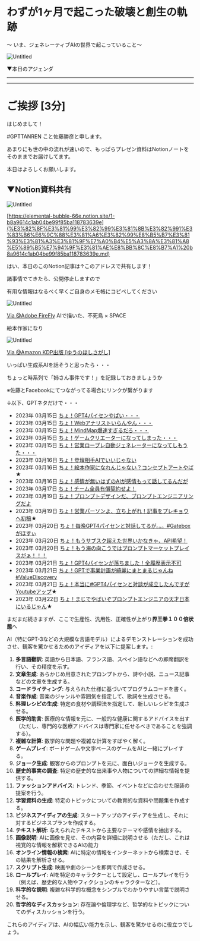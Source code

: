 # わずが1ヶ月で起こった破壊と創生の軌跡

～ いま、ジェネレーティブAIの世界で起こっていること〜

![Untitled](%E3%82%8F%E3%81%99%E3%82%99%E3%81%8B%E3%82%991%E3%83%B6%E6%9C%88%E3%81%A6%E3%82%99%E8%B5%B7%E3%81%93%E3%81%A3%E3%81%9F%E7%A0%B4%E5%A3%8A%E3%81%A8%E5%89%B5%E7%94%9F%E3%81%AE%E8%BB%8C%E8%B7%A1%20b8a9614c1ab04be99f85ba118783639e/Untitled.png)

▼本日のアジェンダ

---

---

# ご挨拶 [3分]

はじめまして！

#GPTTANREN こと佐藤勝彦と申します。

あまりにも世の中の流れが速いので、もっぱらプレゼン資料はNotionノートをそのままでお届けしてます。

本日はよろしくお願いします。

## ▼Notion資料共有

![Untitled](%E3%82%8F%E3%81%99%E3%82%99%E3%81%8B%E3%82%991%E3%83%B6%E6%9C%88%E3%81%A6%E3%82%99%E8%B5%B7%E3%81%93%E3%81%A3%E3%81%9F%E7%A0%B4%E5%A3%8A%E3%81%A8%E5%89%B5%E7%94%9F%E3%81%AE%E8%BB%8C%E8%B7%A1%20b8a9614c1ab04be99f85ba118783639e/Untitled%201.png)

[https://elemental-bubble-66e.notion.site/1-b8a9614c1ab04be99f85ba118783639e](%E3%82%8F%E3%81%99%E3%82%99%E3%81%8B%E3%82%991%E3%83%B6%E6%9C%88%E3%81%A6%E3%82%99%E8%B5%B7%E3%81%93%E3%81%A3%E3%81%9F%E7%A0%B4%E5%A3%8A%E3%81%A8%E5%89%B5%E7%94%9F%E3%81%AE%E8%BB%8C%E8%B7%A1%20b8a9614c1ab04be99f85ba118783639e.md)

はい、本日のこのNotion記事は↑このアドレスで共有します！

諸事情でてきたら、公開停止しますので

有用な情報はなるべく早くご自身のメモ帳にコピペしてください

![Untitled](%E7%AC%AC33%E5%9B%9E%E5%85%AB%E5%AD%90%E3%82%AF%E3%83%A9%E3%82%A6%E3%83%88%E3%82%99%E5%BA%A7%E8%AB%87%E4%BC%9A%20%E7%94%9F%E6%88%90%E7%B3%BBAI%E3%83%88%E3%83%AC%E3%83%B3%E3%83%88%E3%82%99%20&%20%E5%A4%A7LT%E5%A4%A7%E4%BC%9A%EF%BC%81%2030a5221cf4af4e119b0761151c8e1f5e/Untitled%202.png)

[Via @Adobe FireFly](https://www.facebook.com/jrpj2010/posts/pfbid0eBGNYH4aEqwBfS3m5GFYuCpohSsSR4U2L1SGcKj5UREXG4cp6UZomxUXXetoEqzJl) AIで描いた、不死鳥 × SPACE

絵本作家になり

![Untitled](../%E3%80%8C%E5%88%BA%E3%81%95%E3%82%8B%E3%83%95%E3%82%9A%E3%83%AC%E3%82%BB%E3%82%99%E3%83%B3%E3%82%9210%E5%80%8D%E9%80%9F%E3%81%A6%E3%82%99%E3%81%A4%E3%81%8F%E3%82%8B%EF%BC%81%20ChatGPT%E4%BD%BF%E3%81%84%E5%80%92%E3%81%97%E8%A1%93%E3%80%8D%E3%80%9C%E9%AF%96%E6%B1%9F%E5%B8%82%E5%95%86%E5%B7%A5%E4%BC%9A%E6%A7%98%20202401%209c9117b04b794e38b7c4652ee64ab372/Untitled%2049.png)

[Via @Amazon KDP出版 [ゆうのほしさがし]](https://amzn.to/3maQoqx)

いっぱい生成系AIを話そうと思ったら・・・

ちょっと時系列で「姉さん事件です！」を記録しておきましょうか

※佐藤とFacebookにてつながってる場合にリンクが繋がります

↓以下、GPTネタだけで・・・

- 2023年 03月15日 [ちょ！GPT4パイセンやばい・・・](https://www.facebook.com/jrpj2010/posts/pfbid0vCvSGVUne1wTGF6A7oyZptsz1iWwS3vLEN2FRmzV3QwLNeE46QYEK7mgrLUW7jPl)
- 2023年 03月15日 [ちょ！Webアナリストいらんやん・・・](https://www.facebook.com/jrpj2010/posts/pfbid0vx7FhAxkUg4jXyzP8t8ou5qVohCYY66cgLAyQy6zgSkYdM6D63Cxoy6EiFvKXz7Dl?__cft__[0]=AZW8t8jpd6RRnJR7U2ZUeCj_3nkx4KL_dAxDDjq_Rfiu32adrzT0DWis8EiaTAMNE-o1g_uGO1yqEYk2E6CB1epuIQDZsIM2sV-atF9UmOlA1_ZbciAO6ZjcH2J2xSvSganz-ITYo1GRIxIsYEfpNAzZyUiPGHE-UJJa76CNr0RvFQ&__tn__=%2CO%2CP-R)
- 2023年 03月15日 [ちょ！MindMap爆速すぎるだろ・・・](https://www.facebook.com/jrpj2010/posts/pfbid0MgFsb4gR6a6NVEEcizsFKoWGHrr3Td1W7U2cqeQqjVMWWipQYgFdXFDDVgm7ksrHl?__cft__[0]=AZXaPxm_xN1xjzRkYlrtpF3EbRDBmntn1pJgz-zd-3Yt-qRtOjR1mW7Z_Tbsn9XbJPsAAzBURksDdayHUJMNzKEupw4SJVYkUGWi-uZxHq9nwaCvXFpeAohWb1VfmpRfN9Abfp_xnDEbw3i8fCO3bWecogKA-gw-UFKg2qfmAfv7mQ&__tn__=%2CO%2CP-R)
- 2023年 03月15日 [ちょ！ゲームクリエーターになってしまった・・・](https://www.facebook.com/jrpj2010/posts/pfbid02vctQHWsMVMVyM7qL6HobM5AwQmHDg6koFkFFghGM8K3LccdFbovrxkRM77KPRchxl?__cft__[0]=AZWzmyJWz3I_SpAlWGh5Q87PnHOVBdLhxh-xClX9lyNcwug5bGNbt6GoyjOfb-UR8kX2vv4iyz_Y-i-Ci8D0IA8YOPiWSWRbp8g5XFN4pirLvhNfiruudUkJdlxeZutKM6H7Psv8hJizXSphLXBoFsPP-ZL6tDs5tbPvJc4gb4hG7Q&__tn__=%2CO%2CP-R)
- 2023年 03月15日 [ちょ！営業ロープレ自動ジェネレーターになってしもうた・・・](https://www.facebook.com/jrpj2010/posts/pfbid02F4VUwfeDNiixUkwu8M1nBhnfFYb6jf1pumMzD6iHk5FonuKZEFZu22SjMTQpxGcql?__cft__[0]=AZUA9e8AaEj2jdH1AmZ5Uv0NWy-I3_2bj3wWCSLzHH0eA1FTHhwyfgCddIjQGZ724l8DidBbtV4V9lVgiudvUdsRhLeI-eodIgwrKWQrQMAFMTvCbAmkG2i8VMex2ZSxDc5e2Y-nNlaO_8HpfuTWxVnvwxjFMcVYqLR2znD3_c3laQ&__tn__=%2CO%2CP-R)
- 2023年 03月16日 [ちょ！登壇相手AIでいいじゃない](https://www.facebook.com/jrpj2010/posts/pfbid02itcko6dCgGPXoWzF6WgZHxSSyETTzmJpQd8hR2LvMzJmC51zUxDiDKcVwrqnb6YHl?__cft__[0]=AZVop4CZRrp5X5Uvk-uIzcEnizYO6f-PILET2Lx7OaOneTdH5rhh_X11FqlXv_XafO6yK1Ipy4OALym2BTR2MsrKusmLgDhn6WDZaHJcRJkM6g1xd1KevbBZC3DTKKcpA5EkzdDq-NwO0nVDZxqznHNuBUHUXVSG98zFlqxyW_1e4Q&__tn__=%2CO%2CP-R)
- 2023年 03月16日 [ちょ！絵本作家になれんじゃない？コンセプトアートやば](https://www.facebook.com/jrpj2010/posts/pfbid0qrhJeC3V5MsysGbKy7uq8Rc6Dm6FcYktdwCixpHPU1hAAT6jPqaeDm29Bemsy4oXl?__cft__[0]=AZVIQdQf8DvE4XwcPv0Z9bpRRxBlmiwEZMs03bKbEipdqVxfUQE_IhirZ6El7oDPMseoXNk7FkASqw5u6h_uUi5OdN5e9E9SsJb8qPTebp63ux0aQeH-U1HQgmAhzuDHPjfGgHEyizRmQEumCBoU7hbiKmUM5wOtHIIWwXVM5f5hTA&__tn__=%2CO%2CP-R)★
- 2023年 03月16日 [ちょ！感情が無いはずのAIが感情もって話してるんだが](https://www.facebook.com/jrpj2010/posts/pfbid02zPJmtrLcEMEnFGwtNF7VnC8Lnvzo7CXg6fHLYLd1UeVjV5EZBactnTgi8WqFGk6Pl?__cft__[0]=AZWsShRKCd5_pl3SQ98NAgoVZjIqTlPpvBZCafKqyPQRkUpTQ1DeZR5EPtV4LSw55WWWj_XE1cd_ss6mRJ131iF5xryAuVIjKRSn-XOFUWVi4wa2sekjBmW-2XscOkbT0PTRPcmsaJNvOuBhHkupVXojSQUHA5J-c8e4AITE4ye8eQ&__tn__=%2CO%2CP-R)
- 2023年 03月17日 [ちょ！チーム全員有償契約せよ！](https://www.facebook.com/jrpj2010/posts/pfbid0f6Lnams3RpeDtmGW4RBuJvtoqYVhGtR8QGJaHwtrD1ZQ272TM6iNFUnpEQezteaVl?__cft__[0]=AZWrKKveIYvjn7ZoqZ9qlCR4wTvAvITZehjgRmITgFSA7I6RUQtrWifAvizAnVtF2A_i-KV75X2s3I9IXRFVY-bwbx8F7mqWMg5lM9TmjLnh3brtw039MDj7Lcfsi0yVTE-9bHTHMsI2qB-2DRpZciG04ZXjDSV2kWThBnWHAlnPpQ&__tn__=%2CO%2CP-R)
- 2023年 03月19日 [ちょ！プロンプトデザインだ、プロンプトエンジニアリングだよ](https://www.facebook.com/jrpj2010/posts/pfbid0aL3Genk8oyvF52N7xW8PC3WgNbPHUkTKPj5y6evLah7b4JU6WnY7PcRkQ6yeEEWEl?__cft__[0]=AZXnk56NxvmNsXtMX1F20-tnYAiWpjOXUHLyzb99ExfgDJErbvtLxSqbJvbPZzjze_lOVuTT1Q48ba7Si6kL-Co7SsHcnsrcg4nUSLEDk0OLBfytqUhqTBKCdKHHBI0GlExsq2uTMylgVuJMlPopkV2-KXIl68XoEH7vHInV3hI_Yw&__tn__=%2CO%2CP-R)
- 2023年 03月19日 [ちょ！営業パーソンよ、立ち上がれ！記事をプレキョウへ初稿](https://www.facebook.com/jrpj2010/posts/pfbid031cjLFPwDP8B9RpBUuxgsR6ae8ocVML6kKQCReMatpdmvWnkveYatZP32PbwmqRmtl?__cft__[0]=AZUzgBCWeHfXfmVrHN_wKS1wmS0-aYZnSWP1VkCyvKu7dPXxKDUNxufrUJ8dS0jjiHgxHECb3T7a9Xsi0m8uI-B22UlokxypZGGEpiD64TqaUxYgs69OdWb8HHeK0QfjADlv5M-dLmETaLHyiG1HobYXFjZ53vouwA5qsitJoieZDw&__tn__=%2CO%2CP-R)★
- 2023年 03月20日 [ちょ！毎晩GPT4パイセンと対話してるが。。。#Gateboxがほすぃ](https://www.facebook.com/jrpj2010/posts/pfbid0pf24yetAwLgQ4ddeySNf7hGNBhM2B3h7JEAYmJsT2yHdAyWzWZRYUR1G8CpuhCczl?__cft__[0]=AZWloln5IomXldRXSZ-taLHnIp3wuAs94zi_QwvrrIVv2fZZ0e6hAcM4V36rXRwaIq59oWMFmu_Y3sGoJSW2b7tFduUXg0uM77qyRTqeFpUG5pZNYy5UdJgJC6NvoFnDBBQ0WD68KkbeSLZ-cUfpzVHQVnwj0i1rxg72nk5tzgq1xA&__tn__=%2CO%2CP-R)
- 2023年 03月20日 [ちょ！もうサブスク超えた世界いかなきゃ、API希望！](https://www.facebook.com/jrpj2010/posts/pfbid02AVDk7PPeNDcJ7QQdxFmBsn3GJBE9LCv6E3nw25eftvbLntRDViLBGyauhB1sv3YBl?__cft__[0]=AZWFMgGRotv2sgBQ3kVWp8cyZkmbgAOE5o8c06ZKTwWL8i5CBG5vjXmHQXVGDFwIhL3UaCrc2MU2wwa-OUkH7Xj_Abm9Iu62YvoBPPbQOB9cqZ8ao1HMkIm02p3ZvHB6hVo_cUY-UsmJcaiE8G0CCbN8KlXBshgjMLIIZLcYiGx2Fw&__tn__=%2CO%2CP-R)
- 2023年 03月20日 [ちょ！もう海の向こうではプロンプトマーケットプレイスがぁ！！！](https://www.facebook.com/jrpj2010/posts/pfbid0iuAVBLJEkSbwTJfTvpdRhNX8gG61oHupkyGgquooeh3hUWuGLmBAUUQjGtuVniv6l?__cft__[0]=AZUxLsH2QTyxhO5C7DRNAYMRcJf3zPfKNa7OFAdTZF1YDmF-cleVZohYRYDb8WpIRCBahiYhjxyAzD8i0KiWkmtLMCVlgHU5jJrT4M68rqJ-E4ESkCWRnjJH-FFFvPZnRc4pRg4D4ueGwu8CUEihe74eJoxpngA_dHkeXVIioUCgiQ&__tn__=%2CO%2CP-R)
- 2023年 03月21日 [ちょ！GPT4パイセンが落ちました！全履歴表示不可](https://www.facebook.com/jrpj2010/posts/pfbid0nz3LUvKQPHpFEhHAGVFjczpy3U4znUyUiXfcFRbJ61nT2KborN8ZRtvEE7D9mdhtl?__cft__[0]=AZWVa8vUDSUT5iN7tykaXyvUKSC9WDatNVrX2ysC8uBOE2MfJJ8_rRn0W_VI1_v4gH7l13bFRlFIrHnF8OZDDGFccqgE-8u096Pez18SDHVm15yb4CLZGsqkxbHGQdVcrgCLxAPWtpgnt_ROmalwep-BqodlEjhbip50HaGi1w3pfA&__tn__=%2CO%2CP-R)
- 2023年 03月21日 [ちょ！GPTで事業計画が綺麗にまとまるじゃんね #ValueDiscovery](https://www.facebook.com/jrpj2010/posts/pfbid0p8YrcLx9mAKwMdP8U3aZNQmSBStb5JMC2y9QtERHonhZTht1n5VqgXfZPwJeB6qdl)
- 2023年 03月21日 [ちょ！本当に#GPT4パイセンと対談が成立したんですが Youtubeアップ](https://www.facebook.com/jrpj2010/posts/pfbid02ij7f4EKi55NDZPTKfAu946s9v516whyf3Dir5RD7ssjSWSotBBCx8xSgjhNsLTtyl?__cft__[0]=AZWvvWJz6TRW95rkhNMChdjd-wh9AjkaItn8SKnojT0xHSsGr4HrBrG-KfsXYvazoJufbfUTXUEenJoz4d-MM9ku718yLlLHeqyuDsyJgwByDSpkvipK96AjkaIrOxHeus4dPAs8M0yrI00txTZyNFSJbtK8eP3hXHUVWx52yE-TxA&__tn__=%2CO%2CP-R)★
- 2023年 03月22日 [ちょ！まじでやばいぞプロンプトエンジニアの天才日本にいるじゃん](https://www.facebook.com/jrpj2010/posts/pfbid02M9MEnVC2wHGgscaySB9JwoqND7dkxUNDyok6yXWPS87nffZ6EiXWUnKMafaG31hel?__cft__[0]=AZXpB5osZBbfeDu-2IYTwwixlwoVxw6dgkpS0zRQGGyTbqc1Ao5VYsIIUMwDqyhv56agXFvpYX93yIryK2UCyYIk10O0r5Bx_VPNxrZKMINCSMkMYrUbFtJWeIKRE2I-kqmFwRQic2rKw-h7aBjCpIcx5B_86N0VMUdB4hUjD5IqYA&__tn__=%2CO%2CP-R)★

まだまだ続きますが、ここで生産性、汎用性、正確性が上がり**界王拳１００倍状態**へ

AI（特にGPT-3などの大規模な言語モデル）によるデモンストレーションを成功させ、観客を驚かせるためのアイディアを以下に提案します。:

1. **多言語翻訳**: 英語から日本語、フランス語、スペイン語などへの即席翻訳を行い、その精度を示す。
2. **文章生成**: あらかじめ用意されたプロンプトから、詩や小説、ニュース記事などの文章を生成する。
3. **コードライティング**: 与えられた仕様に基づいてプログラムコードを書く。
4. **音楽作成**: 音楽のジャンルや雰囲気を指定して、歌詞を生成させる。
5. **料理レシピの生成**: 特定の食材や調理法を指定して、新しいレシピを生成させる。
6. **医学的助言**: 医療的な情報を元に、一般的な健康に関するアドバイスを出す（ただし、専門的な医療アドバイスは専門家に任せるべきであることを強調する）。
7. **複雑な計算**: 数学的な問題や複雑な計算をすばやく解く。
8. **ゲームプレイ**: ボードゲームや文字ベースのゲームをAIと一緒にプレイする。
9. **ジョーク生成**: 観客からのプロンプトを元に、面白いジョークを生成する。
10. **歴史的事実の調査**: 特定の歴史的な出来事や人物についての詳細な情報を提供する。
11. **ファッションアドバイス**: トレンド、季節、イベントなどに合わせた服装の提案を行う。
12. **学習資料の生成**: 特定のトピックについての教育的な資料や問題集を作成する。
13. **ビジネスアイディアの生成**: スタートアップのアイディアを生成し、それに対するビジネスプランを作成する。
14. **テキスト解析**: 与えられたテキストから主要なテーマや感情を抽出する。
15. **画像説明**: AIに画像を見せ、その内容を詳細に説明させる（ただし、これは視覚的な情報を解釈できるAIの能力
16. **オンライン情報の検索**: AIに特定の情報をインターネットから検索させ、その結果を解析させる。
17. **スクリプト生成**: 映画や劇のシーンを即興で作成させる。
18. **ロールプレイ**: AIを特定のキャラクターとして設定し、ロールプレイを行う（例えば、歴史的な人物やフィクションのキャラクターなど）。
19. **科学的な説明**: 複雑な科学的な概念をシンプルでわかりやすい言葉で説明させる。
20. **哲学的なディスカッション**: 存在論や倫理学など、哲学的なトピックについてのディスカッションを行う。

これらのアイディアは、AIの幅広い能力を示し、観客を驚かせるのに役立つでしょう。